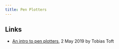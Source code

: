 ```yaml
---
title: Pen Plotters
---
```


## Links

-   [An intro to pen plotters](https://blog.usejournal.com/an-intro-to-pen-plotters-29b6bd4327ba), 2 May 2019 by Tobias Toft
